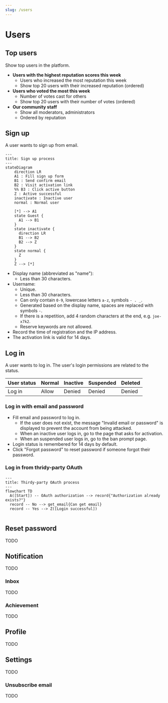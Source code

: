 ```yaml
---
slug: /users
---
```


# Users

## Top users

Show top users in the platform.

- **Users with the highest reputation scores this week**
  - Users who increased the most reputation this week
  - Show top 20 users with their increased reputation (ordered)
- **Users who voted the most this week**
  - Number of votes cast for others
  - Show top 20 users with their number of votes (ordered)
- **Our community staff**
  - Show all moderators, administrators
  - Ordered by reputation

## Sign up

A user wants to sign up from email.

```mermaid
---
title: Sign up process
---
stateDiagram
    direction LR
    A1 : Fill sign up form
    B1 : Send confirm email
    B2 : Visit activation link
    %% B3 : Click active button
    Z : Active successful
    inactivate : Inactive user
    normal : Normal user

    [*] --> A1
    state Guest {
      A1 --> B1
    }
    state inactivate {
      direction LR
      B1 --> B2
      B2 --> Z
    }
    state normal {
      Z
    }
    Z --> [*]
```

- Display name (abbreviated as "name"):
  - Less than 30 characters.
- Username:
  - Unique.
  - Less than 30 characters.
  - Can only contain `0-9`, lowercase letters `a-z`, symbols `- . _`.
  - Generated based on the display name, spaces are replaced with symbols `-`.
  - If there is a repetition, add 4 random characters at the end, e.g. `joe-x7k2`.
  - Reserve keywords are not allowed.
- Record the time of registration and the IP address.
- The activation link is valid for 14 days.

## Log in

A user wants to log in. The user's login permissions are related to the status.

| User status | Normal | Inactive | Suspended | Deleted |
|---|---|---|---|---|
| Log in | Allow | Denied | Denied | Denied |

### Log in with email and password

- Fill email and password to log in.
  - If the user does not exist, the message "Invalid email or password" is displayed to prevent the account from being attacked.
  - When an inactive user logs in, go to the page that asks for activation.
  - When an suspended user logs in, go to the ban prompt page.
- Login status is remembered for 14 days by default.
- Click "Forgot password" to reset password if someone forgot their password.

### Log in from thridy-party OAuth

```mermaid
---
title: Thirdy-party OAuth process
---
flowchart TD
  A([Start]) -- OAuth authorization --> record{"Authorization already exists?"}
  record -- No --> get_email{Can get email}
  record -- Yes --> Z([Login successful])


```

## Reset password

TODO

## Notification

TODO

### Inbox

TODO

### Achievement

TODO

## Profile

TODO

## Settings

TODO

### Unsubscribe email

TODO
